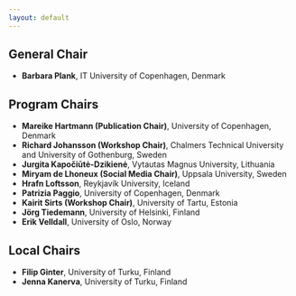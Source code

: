 ```yaml
---
layout: default
---
```


## General Chair

* **Barbara Plank**, IT University of Copenhagen, Denmark

## Program Chairs

* **Mareike Hartmann (Publication Chair)**, University of Copenhagen, Denmark
* **Richard Johansson (Workshop Chair)**, Chalmers Technical University and University of Gothenburg, Sweden
* **Jurgita Kapočiūtė-Dzikienė**, Vytautas Magnus University, Lithuania
* **Miryam de Lhoneux (Social Media Chair)**, Uppsala University, Sweden
* **Hrafn Loftsson**, Reykjavík University, Iceland
* **Patrizia Paggio**, University of Copenhagen, Denmark
* **Kairit Sirts (Workshop Chair)**, University of Tartu, Estonia
* **Jörg Tiedemann**, University of Helsinki, Finland
* **Erik Velldall**, University of Oslo, Norway




## Local Chairs

* **Filip Ginter**, University of Turku, Finland
* **Jenna Kanerva**, University of Turku, Finland

